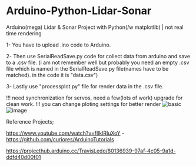 # Arduino-Python-Lidar-Sonar
Arduino(mega) Lidar &amp; Sonar Project with Python(/w matplotlib) | not real time rendering

1- You have to upload .ino code to Arduino.

2- Then use SerialReadSave.py code for collect data from arduino and save to a .csv file. (i am not remember well but probably you need an empty .csv file which is named in the SerialReadSave.py file(names have to be matched). in the code it is "data.csv")

3- Lastly use "processplot.py" file for render data in the .csv file.

!!! need synchronization for servos, need a few(lots of work) upgrade for clean work.
!!! you can change ploting settings for better render
![basic](https://user-images.githubusercontent.com/40025745/235295954-cc5a4215-ac56-45d0-926f-aa1f6fb19c9a.png)
![image](https://user-images.githubusercontent.com/40025745/235296168-4eb66801-52de-45b0-9762-97fec3c5910d.png)


Reference Projects;

https://www.youtube.com/watch?v=fIlklRIuXoY - https://github.com/curiores/ArduinoTutorials 

https://projecthub.arduino.cc/TravisLedo/80136939-97af-4c05-9a1d-ddfd40d00f01



